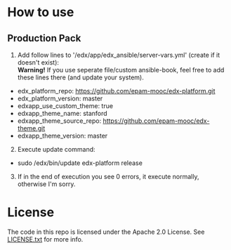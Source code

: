 How to use
==========

Production Pack
---------------

1. Add follow lines to '/edx/app/edx_ansible/server-vars.yml' (create if it doesn't exist):<br/>
  **Warning!** If you use seperate file/custom ansible-book, feel free to add these lines there (and update your system).
  * edx_platform_repo: https://github.com/epam-mooc/edx-platform.git
  * edx_platform_version: master
  * edxapp_use_custom_theme: true
  * edxapp_theme_name: stanford
  * edxapp_theme_source_repo: https://github.com/epam-mooc/edx-theme.git
  * edxapp_theme_version: master
2. Execute update command:
  * sudo /edx/bin/update edx-platform release
3. If in the end of execution you see 0 errors, it execute normally, otherwise I'm sorry.

License
=======

The code in this repo is licensed under the Apache 2.0 License.
See [LICENSE.txt](LICENSE.txt) for more info.
